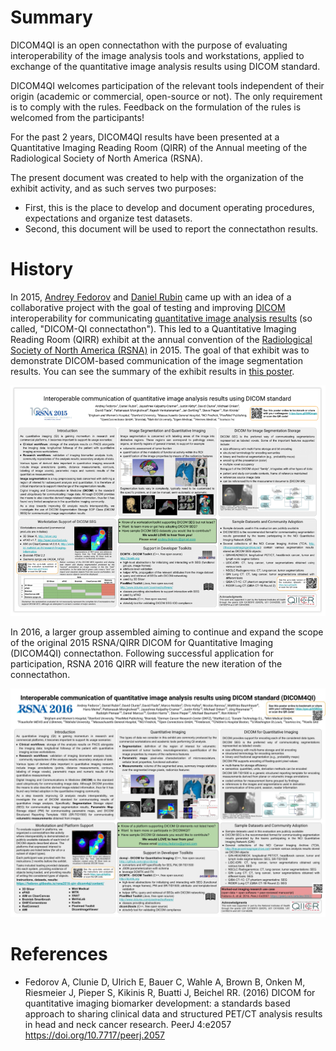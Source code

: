 # Summary

DICOM4QI is an open connectathon with the purpose of evaluating interoperability of the image analysis tools and workstations, applied to exchange of the quantitative image analysis results using DICOM standard.

DICOM4QI welcomes participation of the relevant tools independent of their origin (academic or commercial, open-source or not). The only requirement is to comply with the rules. Feedback on the formulation of the rules is welcomed from the participants!

For the past 2 years, DICOM4QI results have been presented at a Quantitative Imaging Reading Room (QIRR) of the Annual meeting of the Radiological Society of North America (RSNA).  

The present document was created to help with the organization of the exhibit activity, and as such serves two purposes:
* First, this is the place to develop and document operating procedures, expectations and organize test datasets.
* Second, this document will be used to report the connectathon results.



# History

In 2015, [Andrey Fedorov](http://fedorov.github.io) and [Daniel Rubin](https://med.stanford.edu/profiles/daniel-rubin) came up with an idea of a collaborative project with the goal of testing and improving [DICOM](http://dicom.nema.org/Dicom/about-DICOM.html) interoperability for communicating [quantitative image analysis results](https://peerj.com/articles/2057/) (so called, "DICOM-QI connectathon"). This led to a Quantitative Imaging Reading Room (QIRR) exhibit at the annual convention of the [Radiological Society of North America (RSNA)](http://rsna.org) in 2015. The goal of that exhibit was to demonstrate DICOM-based communication of the image segmentation results. You can see the summary of the exhibit results in [this poster](https://dx.doi.org/10.6084/m9.figshare.1619877.v1).

![QIICR RSNA 2015 Poster](images/QIICR-RSNA2015-poster.png)

In 2016, a larger group assembled aiming to continue and expand the scope of the original 2015 RSNA/QIRR DICOM for Quantitative Imaging (DICOM4QI) connectathon. Following successful application for participation, RSNA 2016 QIRR will feature the new iteration of the connectathon.

![QIICR RSNA 2016 Poster](images/QIICR-RSNA2016-poster.jpg)

# References

* Fedorov A, Clunie D, Ulrich E, Bauer C, Wahle A, Brown B, Onken M, Riesmeier J, Pieper S, Kikinis R, Buatti J, Beichel RR. (2016) DICOM for quantitative imaging biomarker development: a standards based approach to sharing clinical data and structured PET/CT analysis results in head and neck cancer research. PeerJ 4:e2057 https://doi.org/10.7717/peerj.2057
